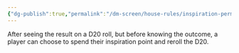 ```yaml
---
{"dg-publish":true,"permalink":"/dm-screen/house-rules/inspiration-permits-reroll/"}
---
```


After seeing the result on a D20 roll, but before knowing the outcome, a player can choose to spend their inspiration point and reroll the D20.